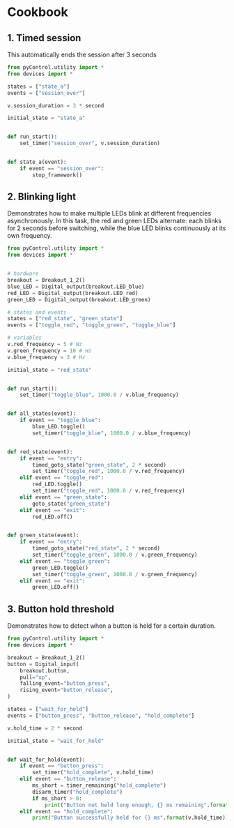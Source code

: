# Cookbook

## 1. Timed session

This automatically ends the session after 3 seconds

```python
from pyControl.utility import *
from devices import *

states = ["state_a"]
events = ["session_over"]

v.session_duration = 3 * second

initial_state = "state_a"


def run_start():
    set_timer("session_over", v.session_duration)


def state_a(event):
    if event == "session_over":
        stop_framework()
```

## 2. Blinking light

Demonstrates how to make multiple LEDs blink at different frequencies asynchronously.
In this task, the red and green LEDs alternate: each blinks for 2 seconds before switching, while the blue LED blinks continuously at its own frequency.

```python
from pyControl.utility import *
from devices import *


# hardware
breakout = Breakout_1_2()
blue_LED = Digital_output(breakout.LED_blue)
red_LED = Digital_output(breakout.LED_red)
green_LED = Digital_output(breakout.LED_green)

# states and events
states = ["red_state", "green_state"]
events = ["toggle_red", "toggle_green", "toggle_blue"]

# variables
v.red_frequency = 5 # Hz
v.green_frequency = 10 # Hz
v.blue_frequency = 3 # Hz

initial_state = "red_state"


def run_start():
    set_timer("toggle_blue", 1000.0 / v.blue_frequency)


def all_states(event):
    if event == "toggle_blue":
        blue_LED.toggle()
        set_timer("toggle_blue", 1000.0 / v.blue_frequency)


def red_state(event):
    if event == "entry":
        timed_goto_state("green_state", 2 * second)
        set_timer("toggle_red", 1000.0 / v.red_frequency)
    elif event == "toggle_red":
        red_LED.toggle()
        set_timer("toggle_red", 1000.0 / v.red_frequency)
    elif event == "green_state":
        goto_state("green_state")
    elif event == "exit":
        red_LED.off()


def green_state(event):
    if event == "entry":
        timed_goto_state("red_state", 2 * second)
        set_timer("toggle_green", 1000.0 / v.green_frequency)
    elif event == "toggle_green":
        green_LED.toggle()
        set_timer("toggle_green", 1000.0 / v.green_frequency)
    elif event == "exit":
        green_LED.off()

```

## 3. Button hold threshold

Demonstrates how to detect when a button is held for a certain duration.

```python
from pyControl.utility import *
from devices import *

breakout = Breakout_1_2()
button = Digital_input(
    breakout.button,
    pull="up",
    falling_event="button_press",
    rising_event="button_release",
)

states = ["wait_for_hold"]
events = ["button_press", "button_release", "hold_complete"]

v.hold_time = 2 * second

initial_state = "wait_for_hold"


def wait_for_hold(event):
    if event == "button_press":
        set_timer("hold_complete", v.hold_time)
    elif event == "button_release":
        ms_short = timer_remaining("hold_complete")
        disarm_timer("hold_complete")
        if ms_short > 0:
            print("Button not held long enough, {} ms remaining".format(ms_short))
    elif event == "hold_complete":
        print("Button successfully held for {} ms".format(v.hold_time))
```

<!-- ## 4. N button press threshold

```python

```

## 5. Analog triggers

## 6. Printing

Reccommend upgrading to Micropython v1.12 or above to take advantage of f-strings -->